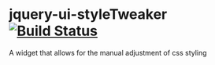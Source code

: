 jquery-ui-styleTweaker [![Build Status](https://travis-ci.org/NetsydeMiro/jquery-ui-styleTweaker.svg?branch=master)](https://travis-ci.org/NetsydeMiro/jquery-ui-styleTweaker)
======================

A widget that allows for the manual adjustment of css styling
